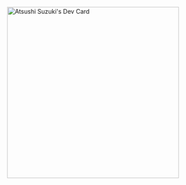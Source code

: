 <a href="https://app.daily.dev/suzuki0430"><img src="https://api.daily.dev/devcards/bc6a2f68e4304c549617661f5c5d0a59.png?r=ncz" width="400" alt="Atsushi Suzuki's Dev Card"/></a>
